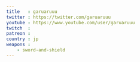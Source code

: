 ```yaml
---
title   : garuaruuu
twitter : https://twitter.com/garuaruuu
youtube : https://www.youtube.com/user/garuaruuu
twitch  : 
patreon : 
country : jp
weapons :
    - sword-and-shield
---
```


